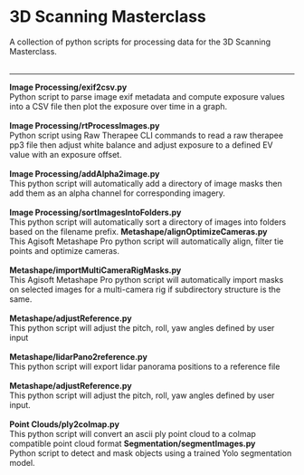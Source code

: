 # 3D Scanning Masterclass
A collection of python scripts for processing data for the 3D Scanning Masterclass.<br><br>
<hr>
<b>Image Processing/exif2csv.py</b><br>
Python script to parse image exif metadata and compute exposure values into a CSV file then plot the exposure over time in a graph.<br><br>
<b>Image Processing/rtProcessImages.py</b><br>
Python script using Raw Therapee CLI commands to read a raw therapee pp3 file then adjust white balance and adjust exposure to a defined EV value with an exposure offset.<br><br>
<b>Image Processing/addAlpha2image.py</b><br>
This python script will automatically add a directory of image masks then add them as an alpha channel for corresponding imagery.<br><br>
<b>Image Processing/sortImagesIntoFolders.py</b><br>
This python script will automatically sort a directory of images into folders based on the filename prefix.
<b>Metashape/alignOptimizeCameras.py</b><br>
This Agisoft Metashape Pro python script will automatically align, filter tie points and optimize cameras.<br><br>
<b>Metashape/importMultiCameraRigMasks.py</b><br>
This Agisoft Metashape Pro python script will automatically import masks on selected images for a multi-camera rig if subdirectory structure is the same.<br><br>
<b>Metashape/adjustReference.py</b><br>
This python script will adjust the pitch, roll, yaw angles defined by user input<br><br>
<b>Metashape/lidarPano2reference.py</b><br>
This python script will export lidar panorama positions to a reference file<br><br>
<b>Metashape/adjustReference.py</b><br>
This python script will adjust the pitch, roll, yaw angles defined by user input.<br><br>
<b>Point Clouds/ply2colmap.py</b><br>
This python script will convert an ascii ply point cloud to a colmap compatible point cloud format
<b>Segmentation/segmentImages.py</b><br>
Python script to detect and mask objects using a trained Yolo segmentation model.<br><br>
